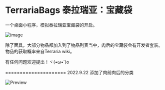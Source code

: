 # TerrariaBags 泰拉瑞亚：宝藏袋

 一个桌面小程序，模拟泰拉瑞亚宝藏袋的开启。
 
 ![image](https://user-images.githubusercontent.com/106237365/191271073-337de521-3066-4703-8a1e-2c7b8ec537c3.png)
 
 除了面具，大部分物品都加入到了物品列表当中，肉后的宝藏袋会有开发者套装。物品的获取概率来自Terraria wiki。
 
 有任何问题欢迎提出！ヾ(•ω•`)o
 
 =====================
 2022.9.22 添加了肉前肉后的分类
 
 ![Preview](https://user-images.githubusercontent.com/106237365/191667190-a6b22038-2355-4db5-a045-52d40f9902b4.gif)
